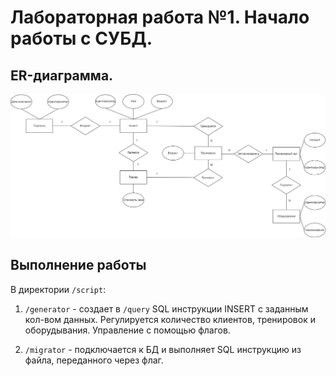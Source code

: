 # Лабораторная работа №1. Начало работы с СУБД.

## ER-диаграмма.

![alt text](./docs/ER_v0.drawio.png)

## Выполнение работы

В директории `/script`:
1. `/generator` - создает в `/query` SQL инструкции INSERT c заданным кол-вом данных. Регулируется количество клиентов, тренировок и оборудывания. Управление с помощью флагов.

2. `/migrator` - подключается к БД и выполняет SQL инструкцию из файла, переданного через флаг.
